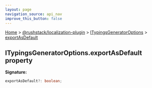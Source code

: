 ```yaml
---
layout: page
navigation_source: api_nav
improve_this_button: false
---
```



[Home](./index.md) &gt; [@rushstack/localization-plugin](./localization-plugin.md) &gt; [ITypingsGeneratorOptions](./localization-plugin.itypingsgeneratoroptions.md) &gt; [exportAsDefault](./localization-plugin.itypingsgeneratoroptions.exportasdefault.md)

## ITypingsGeneratorOptions.exportAsDefault property

<b>Signature:</b>

```typescript
exportAsDefault?: boolean;
```
